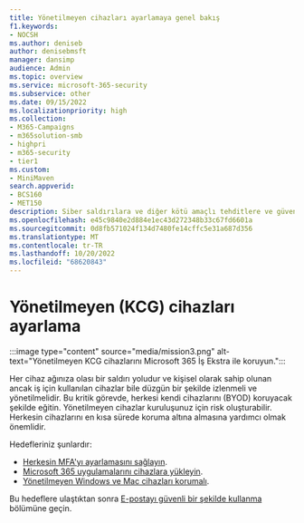 ```yaml
---
title: Yönetilmeyen cihazları ayarlamaya genel bakış
f1.keywords:
- NOCSH
ms.author: deniseb
author: denisebmsft
manager: dansimp
audience: Admin
ms.topic: overview
ms.service: microsoft-365-security
ms.subservice: other
ms.date: 09/15/2022
ms.localizationpriority: high
ms.collection:
- M365-Campaigns
- m365solution-smb
- highpri
- m365-security
- tier1
ms.custom:
- MiniMaven
search.appverid:
- BCS160
- MET150
description: Siber saldırılara ve diğer kötü amaçlı tehditlere ve güvenlik açıklarına karşı koruma ile kendi cihazını getir (KCG) ayarlamaya genel bakış.
ms.openlocfilehash: e45c9840e2d884e1ec43d272348b33c67fd6601a
ms.sourcegitcommit: 0d8fb571024f134d7480fe14cffc5e31a687d356
ms.translationtype: MT
ms.contentlocale: tr-TR
ms.lasthandoff: 10/20/2022
ms.locfileid: "68620843"
---
```

# <a name="set-up-unmanaged-byod-devices"></a>Yönetilmeyen (KCG) cihazları ayarlama

:::image type="content" source="media/mission3.png" alt-text="Yönetilmeyen KCG cihazlarını Microsoft 365 İş Ekstra ile koruyun.":::

Her cihaz ağınıza olası bir saldırı yoludur ve kişisel olarak sahip olunan ancak iş için kullanılan cihazlar bile düzgün bir şekilde izlenmeli ve yönetilmelidir. Bu kritik görevde, herkesi kendi cihazlarını (BYOD) koruyacak şekilde eğitin. Yönetilmeyen cihazlar kuruluşunuz için risk oluşturabilir. Herkesin cihazlarını en kısa sürede koruma altına almasına yardımcı olmak önemlidir.

Hedefleriniz şunlardır:

- [Herkesin MFA'yı ayarlamasını sağlayın](m365bp-multifactor-authentication.md).
- [Microsoft 365 uygulamalarını cihazlara yükleyin](m365bp-install-office-apps.md).
- [Yönetilmeyen Windows ve Mac cihazları korumalı](m365bp-protect-pcs-macs.md).

Bu hedeflere ulaştıktan sonra [E-postayı güvenli bir şekilde kullanma](m365bp-protect-email-overview.md) bölümüne geçin.
